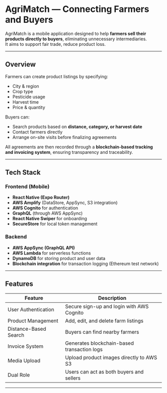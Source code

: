 #  AgriMatch — Connecting Farmers and Buyers

AgriMatch is a mobile application designed to help **farmers sell their products directly to buyers**, eliminating unnecessary intermediaries.  
It aims to support fair trade, reduce product loss.

---

##  Overview

Farmers can create product listings by specifying:
-  City & region  
-  Crop type  
-  Pesticide usage  
-  Harvest time  
-  Price & quantity  

Buyers can:
- Search products based on **distance, category, or harvest date**
- Contact farmers directly  
- Arrange on-site visits before finalizing agreements  

All agreements are then recorded through a **blockchain-based tracking and invoicing system**, ensuring transparency and traceability.

---

##  Tech Stack

###  Frontend (Mobile)
- **React Native (Expo Router)**
- **AWS Amplify** (DataStore, AppSync, S3 integration)
- **AWS Cognito** for authentication
- **GraphQL** (through AWS AppSync)
- **React Native Swiper** for onboarding  
- **SecureStore** for local token management  

###  Backend
- **AWS AppSync (GraphQL API)**
- **AWS Lambda** for serverless functions  
- **DynamoDB** for storing product and user data  
- **Blockchain integration** for transaction logging (Ethereum test network)  

---

## Features

| Feature | Description |
|----------|--------------|
|  User Authentication | Secure sign-up and login with AWS Cognito |
|  Product Management | Add, edit, and delete farm listings |
|  Distance-Based Search | Buyers can find nearby farmers |
|  Invoice System | Generates blockchain-based transaction logs |
|  Media Upload | Upload product images directly to AWS S3 |
|  Dual Role | Users can act as both buyers and sellers |

---

